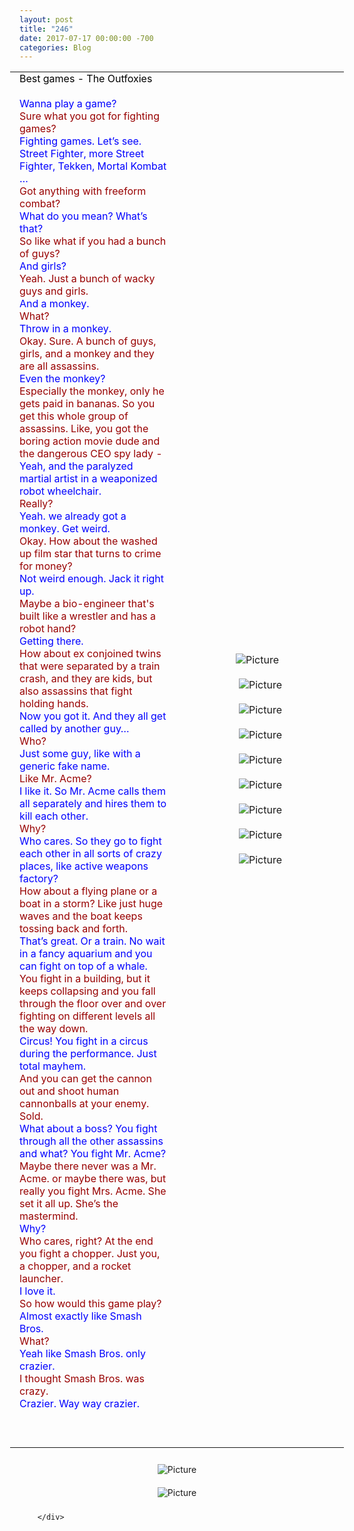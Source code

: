 ```yaml
---
layout: post
title: "246"
date: 2017-07-17 00:00:00 -700
categories: Blog
---
```


<div class="blog-content">
				<div><div class="wsite-multicol"><div class="wsite-multicol-table-wrap" style="margin:0 -15px;"> 	<table class="wsite-multicol-table"> 		<tbody class="wsite-multicol-tbody"> 			<tr class="wsite-multicol-tr"> 				<td class="wsite-multicol-col" style="width:50%; padding:0 15px;"> 					 						  <div class="paragraph"><span><span style="color:rgb(0, 0, 0)">Best games - The Outfoxies</span></span><br><span></span><br><span><span style="color:rgb(0, 0, 255)">Wanna play a game?</span></span><br><span></span><span><span style="color:rgb(152, 0, 0)">Sure what you got for fighting games?</span></span><br><span></span><span><span style="color:rgb(0, 0, 255)">Fighting games. Let&rsquo;s see. Street Fighter, more Street Fighter, Tekken, Mortal Kombat &hellip;</span></span><br><span></span><span><span style="color:rgb(152, 0, 0)">Got anything with freeform combat?</span></span><br><span></span><span><span style="color:rgb(0, 0, 255)">What do you mean? What&rsquo;s that?</span></span><br><span></span><span><span style="color:rgb(152, 0, 0)">So like what if you had a bunch of guys?</span></span><br><span></span><span><span style="color:rgb(0, 0, 255)">And girls?</span></span><br><span></span><span><span style="color:rgb(152, 0, 0)">Yeah. Just a bunch of wacky guys and girls.</span></span><br><span></span><span><span style="color:rgb(0, 0, 255)">And a monkey.</span></span><br><span></span><span><span style="color:rgb(152, 0, 0)">What?</span></span><br><span></span><span><span style="color:rgb(0, 0, 255)">Throw in a monkey.</span></span><br><span></span><span><span style="color:rgb(152, 0, 0)">Okay. Sure. A bunch of guys, girls, and a monkey and they are all assassins.</span></span><br><span></span><span><span style="color:rgb(0, 0, 255)">Even the monkey?</span></span><br><span></span><span><span style="color:rgb(152, 0, 0)">Especially the monkey, only he gets paid in bananas. So you get this whole group of assassins. Like, you got the boring action movie dude and the dangerous CEO spy lady -</span></span><br><span></span><span><span style="color:rgb(0, 0, 255)">Yeah, and the paralyzed martial artist in a weaponized robot wheelchair.</span></span><br><span></span><span><span style="color:rgb(152, 0, 0)">Really?</span></span><br><span></span><span><span style="color:rgb(0, 0, 255)">Yeah. we already got a monkey. Get weird.</span></span><br><span></span><span><span style="color:rgb(152, 0, 0)">Okay. How about the washed up film star that turns to crime for money?</span></span><br><span></span><span><span style="color:rgb(0, 0, 255)">Not weird enough. Jack it right up.</span></span><br><span></span><span><span style="color:rgb(152, 0, 0)">Maybe a bio-engineer that's built like a wrestler and has a robot hand?</span></span><br><span></span><span><span style="color:rgb(0, 0, 255)">Getting there.</span></span><br><span></span><span><span style="color:rgb(152, 0, 0)">How about ex conjoined twins that were separated by a train crash, and they are kids, but also assassins that fight holding hands. </span></span><br><span></span><span><span style="color:rgb(0, 0, 255)">Now you got it. And they all get called by another guy&hellip;</span></span><br><span></span><span><span style="color:rgb(152, 0, 0)">Who?</span></span><br><span></span><span><span style="color:rgb(0, 0, 255)">Just some guy, like with a generic fake name.</span></span><br><span></span><span><span style="color:rgb(152, 0, 0)">Like Mr. Acme?</span></span><br><span></span><span><span style="color:rgb(0, 0, 255)">I like it. So Mr. Acme calls them all separately and hires them to kill each other.</span></span><br><span></span><span><span style="color:rgb(152, 0, 0)">Why?</span></span><br><span></span><span><span style="color:rgb(0, 0, 255)">Who cares. So they go to fight each other in all sorts of crazy places, like active weapons factory?</span></span><br><span></span><span><span style="color:rgb(152, 0, 0)">How about a flying plane or a boat in a storm? Like just huge waves and the boat keeps tossing back and forth.</span></span><br><span></span><span><span style="color:rgb(0, 0, 255)">That&rsquo;s great. Or a train. No wait in a fancy aquarium and you can fight on top of a whale. </span></span><br><span></span><span><span style="color:rgb(152, 0, 0)">You fight in a building, but it keeps collapsing and you fall through the floor over and over fighting on different levels all the way down.</span></span><br><span></span><span><span style="color:rgb(0, 0, 255)">Circus! You fight in a circus during the performance. Just total mayhem.</span></span><br><span></span><span><span style="color:rgb(152, 0, 0)">And you can get the cannon out and shoot human cannonballs at your enemy.</span></span><br><span></span><span><span style="color:rgb(152, 0, 0)">Sold.</span></span><br><span></span><span><span style="color:rgb(0, 0, 255)">What about a boss? You fight through all the other assassins and what? You fight Mr. Acme?</span></span><br><span></span><span><span style="color:rgb(152, 0, 0)">Maybe there never was a Mr. Acme. or maybe there was, but really you fight Mrs. Acme. She set it all up. She&rsquo;s the mastermind.</span></span><br><span></span><span><span style="color:rgb(0, 0, 255)">Why?</span></span><br><span></span><span><span style="color:rgb(152, 0, 0)">Who cares, right? At the end you fight a chopper. Just you, a chopper, and a rocket launcher.</span></span><br><span></span><span><span style="color:rgb(0, 0, 255)">I love it.</span></span><br><span></span><span><span style="color:rgb(152, 0, 0)">So how would this game play?</span></span><br><span></span><span><span style="color:rgb(0, 0, 255)">Almost exactly like Smash Bros.</span></span><br><span></span><span><span style="color:rgb(152, 0, 0)">What? </span></span><br><span></span><span><span style="color:rgb(0, 0, 255)">Yeah like Smash Bros. only crazier.</span></span><br><span></span><span><span style="color:rgb(152, 0, 0)">I thought Smash Bros. was crazy.</span></span><br><span></span><span><span style="color:rgb(0, 0, 255)">Crazier. Way way crazier. </span></span><br><span></span><br><br>&#8203;</div>   					 				</td>				<td class="wsite-multicol-col" style="width:50%; padding:0 15px;"> 					 						  <div><div class="wsite-image wsite-image-border-none " style="padding-top:10px;padding-bottom:10px;margin-left:0px;margin-right:10px;text-align:center"> <a> <img src="/uploads/1/1/9/3/11936545/0000_orig.png" alt="Picture" style="width:auto;max-width:100%"> </a> <div style="display:block;font-size:90%"></div> </div></div>  <div><div class="wsite-image wsite-image-border-none " style="padding-top:10px;padding-bottom:10px;margin-left:0;margin-right:0;text-align:center"> <a> <img src="/uploads/1/1/9/3/11936545/0007_orig.png" alt="Picture" style="width:auto;max-width:100%"> </a> <div style="display:block;font-size:90%"></div> </div></div>  <div><div class="wsite-image wsite-image-border-none " style="padding-top:10px;padding-bottom:10px;margin-left:0;margin-right:0;text-align:center"> <a> <img src="/uploads/1/1/9/3/11936545/0008_orig.png" alt="Picture" style="width:auto;max-width:100%"> </a> <div style="display:block;font-size:90%"></div> </div></div>  <div><div class="wsite-image wsite-image-border-none " style="padding-top:10px;padding-bottom:10px;margin-left:0;margin-right:0;text-align:center"> <a> <img src="/uploads/1/1/9/3/11936545/0003_orig.png" alt="Picture" style="width:auto;max-width:100%"> </a> <div style="display:block;font-size:90%"></div> </div></div>  <div><div class="wsite-image wsite-image-border-none " style="padding-top:10px;padding-bottom:10px;margin-left:0;margin-right:0;text-align:center"> <a> <img src="/uploads/1/1/9/3/11936545/0009_orig.png" alt="Picture" style="width:auto;max-width:100%"> </a> <div style="display:block;font-size:90%"></div> </div></div>  <div><div class="wsite-image wsite-image-border-none " style="padding-top:10px;padding-bottom:10px;margin-left:0;margin-right:0;text-align:center"> <a> <img src="/uploads/1/1/9/3/11936545/0023_orig.png" alt="Picture" style="width:auto;max-width:100%"> </a> <div style="display:block;font-size:90%"></div> </div></div>  <div><div class="wsite-image wsite-image-border-none " style="padding-top:10px;padding-bottom:10px;margin-left:0;margin-right:0;text-align:center"> <a> <img src="/uploads/1/1/9/3/11936545/0022_orig.png" alt="Picture" style="width:auto;max-width:100%"> </a> <div style="display:block;font-size:90%"></div> </div></div>  <div><div class="wsite-image wsite-image-border-none " style="padding-top:10px;padding-bottom:10px;margin-left:0;margin-right:0;text-align:center"> <a> <img src="/uploads/1/1/9/3/11936545/0010_orig.png" alt="Picture" style="width:auto;max-width:100%"> </a> <div style="display:block;font-size:90%"></div> </div></div>  <div><div class="wsite-image wsite-image-border-none " style="padding-top:10px;padding-bottom:10px;margin-left:0;margin-right:0;text-align:center"> <a> <img src="/uploads/1/1/9/3/11936545/0016_orig.png" alt="Picture" style="width:auto;max-width:100%"> </a> <div style="display:block;font-size:90%"></div> </div></div>   					 				</td>			</tr> 		</tbody> 	</table> </div></div></div>  <div><div class="wsite-image wsite-image-border-none " style="padding-top:10px;padding-bottom:10px;margin-left:0;margin-right:0;text-align:center"> <a> <img src="/uploads/1/1/9/3/11936545/0011_orig.png" alt="Picture" style="width:auto;max-width:100%"> </a> <div style="display:block;font-size:90%"></div> </div></div>  <div><div class="wsite-image wsite-image-border-none " style="padding-top:10px;padding-bottom:10px;margin-left:0;margin-right:0;text-align:center"> <a> <img src="/uploads/1/1/9/3/11936545/0012_orig.png" alt="Picture" style="width:auto;max-width:100%"> </a> <div style="display:block;font-size:90%"></div> </div></div>

		</div>
        